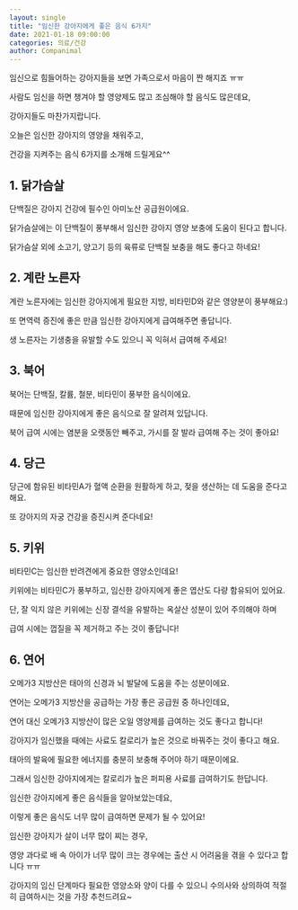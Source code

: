 ```yaml
---
layout: single
title: "임신한 강아지에게 좋은 음식 6가지"
date: 2021-01-18 09:00:00
categories: 의료/건강
author: Companimal
---
```


임신으로 힘들어하는 강아지들을 보면 가족으로서 마음이 짠 해지죠 ㅠㅠ

사람도 임신을 하면 챙겨야 할 영양제도 많고 조심해야 할 음식도 많은데요,

강아지들도 마찬가지랍니다.

오늘은 임신한 강아지의 영양을 채워주고,

건강을 지켜주는 음식 6가지를 소개해 드릴게요^^

## 1. 닭가슴살

단백질은 강아지 건강에 필수인 아미노산 공급원이에요.

닭가슴살에는 이 단백질이 풍부해서 임신한 강아지 영양 보충에 도움이 된다고 합니다.

닭가슴살 외에 소고기, 양고기 등의 육류로 단백질 보충을 해도 좋다고 하네요!

## 2. 계란 노른자

계란 노른자에는 임신한 강아지에게 필요한 지방, 비타민D와 같은 영양분이 풍부해요:)

또 면역력 증진에 좋은 만큼 임신한 강아지에게 급여해주면 좋답니다.

생 노른자는 기생충을 유발할 수도 있으니 꼭 익혀서 급여해 주세요!

## 3. 북어

북어는 단백질, 칼륨, 철분, 비타민이 풍부한 음식이에요.

때문에 임신한 강아지에게 좋은 음식으로 잘 알려져 있답니다.

북어 급여 시에는 염분을 오랫동안 빼주고, 가시를 잘 발라 급여해 주는 것이 좋아요!

## 4. 당근

당근에 함유된 비타민A가 혈액 순환을 원활하게 하고, 젖을 생산하는 데 도움을 준다고 해요.

또 강아지의 자궁 건강을 증진시켜 준다네요!

## 5. 키위

비타민C는 임신한 반려견에게 중요한 영양소인데요!

키위에는 비타민C가 풍부하고, 임신한 강아지에게 좋은 엽산도 다량 함유되어 있어요.

단, 잘 익지 않은 키위에는 신장 결석을 유발하는 옥살산 성분이 있어 주의해야 하며

급여 시에는 껍질을 꼭 제거하고 주는 것이 좋답니다!

## 6. 연어

오메가3 지방산은 태아의 신경과 뇌 발달에 도움을 주는 성분이에요.

연어는 오메가3 지방산을 공급하는 가장 좋은 공급원 중 하나인데요,

연어 대신 오메가3 지방산이 많은 오일 영양제를 급여하는 것도 좋다고 합니다!

강아지가 임신했을 때에는 사료도 칼로리가 높은 것으로 바꿔주는 것이 좋다고 해요.

태아의 발육에 필요한 에너지를 충분히 보충해 주어야 하기 때문이에요.

그래서 임신한 강아지에게는 칼로리가 높은 퍼피용 사료를 급여하기도 한답니다.

임신한 강아지에게 좋은 음식들을 알아보았는데요,

이렇게 좋은 음식도 너무 많이 급여하면 문제가 될 수 있어요!

임신한 강아지가 살이 너무 많이 찌는 경우,

영양 과다로 배 속 아이가 너무 많이 크는 경우에는 출산 시 어려움을 겪을 수 있다고 합니다 ㅠㅠ

강아지의 임신 단계마다 필요한 영양소와 양이 다를 수 있으니 수의사와 상의하여 적절히 급여하시는 것을 가장 추천드려요~

